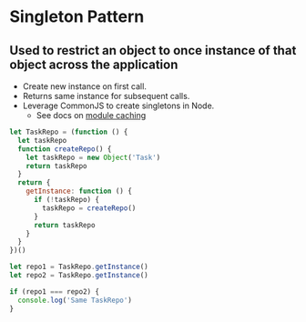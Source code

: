 
# Singleton Pattern

## Used to restrict an object to once instance of that object across the application

- Create new instance on first call.
- Returns same instance for subsequent calls.
- Leverage CommonJS to create singletons in Node.
  - See docs on [module caching](https://nodejs.org/api/modules.html#modules_caching)

```js
let TaskRepo = (function () {
  let taskRepo
  function createRepo() {
    let taskRepo = new Object('Task')
    return taskRepo
  }
  return {
    getInstance: function () {
      if (!taskRepo) {
        taskRepo = createRepo()
      }
      return taskRepo
    }
  }
})()

let repo1 = TaskRepo.getInstance()
let repo2 = TaskRepo.getInstance()

if (repo1 === repo2) {
  console.log('Same TaskRepo')
}
```
